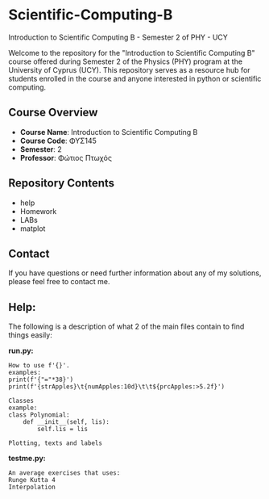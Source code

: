 # Scientific-Computing-B
Introduction to Scientific Computing B - Semester 2 of PHY - UCY

Welcome to the repository for the "Introduction to Scientific Computing B" course offered during Semester 2 of the Physics (PHY) program at the University of Cyprus (UCY). This repository serves as a resource hub for students enrolled in the course and anyone interested in python or scientific computing.

## Course Overview

- **Course Name**: Introduction to Scientific Computing B
- **Course Code**: ΦΥΣ145
- **Semester**: 2
- **Professor**: Φώτιος Πτωχός

## Repository Contents

- help
- Homework 
- LABs
- matplot

## Contact

If you have questions or need further information about any of my solutions, please feel free to contact me.

## Help:

The following is a description of what 2 of the main files contain to find things easily:

**run.py:**
~~~
How to use f'{}'.
examples:
print(f'{"="*38}')
print(f'{strApples}\t{numApples:10d}\t\t${prcApples:>5.2f}')

Classes
example:
class Polynomial:
    def __init__(self, lis):
        self.lis = lis

Plotting, texts and labels
~~~

**testme.py:**
~~~
An average exercises that uses:
Runge Kutta 4
Interpolation
~~~
